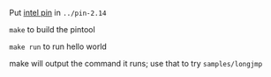 Put [intel pin](https://software.intel.com/en-us/articles/pintool-downloads) in `../pin-2.14`

`make` to build the pintool 

`make run` to run hello world

make will output the command it runs; use that to try `samples/longjmp`


